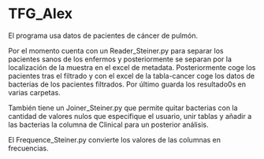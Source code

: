# TFG_Alex

El programa usa datos de pacientes de cáncer de pulmón.

Por el momento cuenta con un Reader_Steiner.py para separar los pacientes sanos de los enfermos y posteriormente se separan por la localización de la muestra en el excel de metadata. Posteriormente coge los pacientes tras el filtrado y con el excel de la tabla-cancer coge los datos de bacterias de los pacientes filtrados. Por último guarda los resultado0s en varias carpetas.

También tiene un Joiner_Steiner.py que permite quitar bacterias con la cantidad de valores nulos que especifique el usuario, unir tablas y añadir a las bacterias la columna de Clinical para un posterior análisis.

El Frequence_Steiner.py convierte los valores de las columnas en frecuencias.
